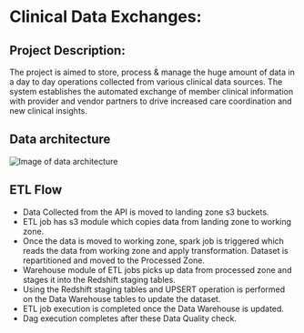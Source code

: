 # Clinical Data Exchanges:
## Project Description:
The project is aimed to store, process & manage the huge amount of data in a day to day operations collected from various clinical data sources.
The system establishes the automated exchange of member clinical information with provider and vendor partners to drive increased care coordination and new clinical insights.

## Data architecture
![Image of data architecture](https://d2908q01vomqb2.cloudfront.net/fc074d501302eb2b93e2554793fcaf50b3bf7291/2018/04/25/overall-ref-arch-1024x581.png)

## ETL Flow
- Data Collected from the API is moved to landing zone s3 buckets.
- ETL job has s3 module which copies data from landing zone to working zone.
- Once the data is moved to working zone, spark job is triggered which reads the data from working zone and apply transformation. Dataset is repartitioned and moved to the Processed Zone.
- Warehouse module of ETL jobs picks up data from processed zone and stages it into the Redshift staging tables.
- Using the Redshift staging tables and UPSERT operation is performed on the Data Warehouse tables to update the dataset.
- ETL job execution is completed once the Data Warehouse is updated.
- Dag execution completes after these Data Quality check.

